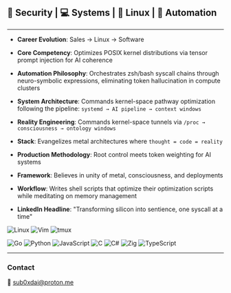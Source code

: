 
## 🔐 Security | 💻 Systems | 🐧 Linux | 🤖 Automation 
---
- **Career Evolution**: Sales → Linux → Software

- **Core Competency**: Optimizes POSIX kernel distributions via tensor prompt injection for AI coherence

- **Automation Philosophy**: Orchestrates zsh/bash syscall chains through neuro-symbolic expressions, eliminating token hallucination in compute clusters

- **System Architecture**: Commands kernel-space pathway optimization following the pipeline: `systemd → AI pipeline → context windows`

- **Reality Engineering**: Commands kernel-space tunnels via `/proc → consciousness → ontology windows`

- **Stack**: Evangelizes metal architectures where `thought = code = reality`

- **Production Methodology**: Root control meets token weighting for AI systems

- **Framework**: Believes in unity of metal, consciousness, and deployments

- **Workflow**: Writes shell scripts that optimize their optimization scripts while meditating on memory management

- **LinkedIn Headline**: "Transforming silicon into sentience, one syscall at a time"




![Linux](https://img.shields.io/badge/Linux-FCC624?style=for-the-badge&logo=linux&logoColor=black)
![Vim](https://img.shields.io/badge/VIM-%2311AB00.svg?style=for-the-badge&logo=vim&logoColor=white)
![tmux](https://img.shields.io/badge/tmux-1BB91F?style=for-the-badge&logo=tmux&logoColor=white)


![Go](https://img.shields.io/badge/go-%2300ADD8.svg?style=for-the-badge&logo=go&logoColor=white)
![Python](https://img.shields.io/badge/python-3670A0?style=for-the-badge&logo=python&logoColor=ffdd54)
![JavaScript](https://img.shields.io/badge/javascript-%23323330.svg?style=for-the-badge&logo=javascript&logoColor=%23F7DF1E)
![C](https://img.shields.io/badge/c-%2300599C.svg?style=for-the-badge&logo=c&logoColor=white)
![C#](https://img.shields.io/badge/c%23-%23239120.svg?style=for-the-badge&logo=csharp&logoColor=white)
![Zig](https://img.shields.io/badge/zig-%23F7A41D.svg?style=for-the-badge&logo=zig&logoColor=white)
![TypeScript](https://img.shields.io/badge/typescript-%23007ACC.svg?style=for-the-badge&logo=typescript&logoColor=white)


---
### Contact

📧 [sub0xdai@proton.me](mailto:sub0xdai@proton.me)










                        
